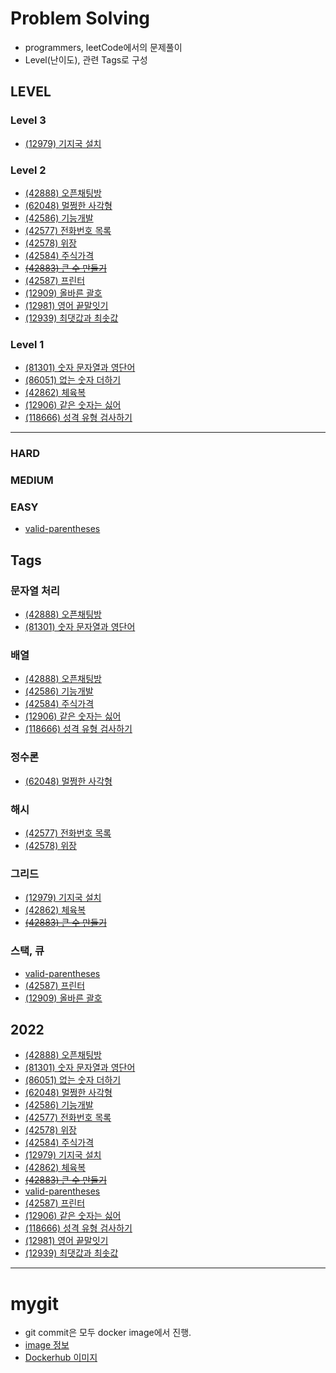 # Problem Solving

- programmers, leetCode에서의 문제풀이
- Level(난이도), 관련 Tags로 구성

## LEVEL

### Level 3
- [(12979) 기지국 설치](https://github.com/sadocode/PS/tree/main/programmers/Level3/12979)

### Level 2
- [(42888) 오픈채팅방](https://github.com/sadocode/PS/tree/main/programmers/Level2/42888)
- [(62048) 멀쩡한 사각형](https://github.com/sadocode/PS/tree/main/programmers/Level2/62048)
- [(42586) 기능개발](https://github.com/sadocode/PS/tree/main/programmers/Level2/42586)
- [(42577) 전화번호 목록](https://github.com/sadocode/PS/tree/main/programmers/Level2/42577)
- [(42578) 위장](https://github.com/sadocode/PS/tree/main/programmers/Level2/42578)
- [(42584) 주식가격](https://github.com/sadocode/PS/tree/main/programmers/Level2/42584)
- ~~[(42883) 큰 수 만들기](https://github.com/sadocode/PS/tree/main/programmers/Level2/42883)~~
- [(42587) 프린터](https://github.com/sadocode/PS/tree/main/programmers/Level2/42587)
- [(12909) 올바른 괄호](https://github.com/sadocode/PS/tree/main/programmers/Level2/12909)
- [(12981) 영어 끝말잇기](https://github.com/sadocode/PS/tree/main/programmers/Level2/12981)
- [(12939) 최댓값과 최솟값](https://github.com/sadocode/PS/tree/main/programmers/Level2/12939)

### Level 1
- [(81301) 숫자 문자열과 영단어](https://github.com/sadocode/PS/tree/main/programmers/Level1/81301)
- [(86051) 없는 숫자 더하기](https://github.com/sadocode/PS/tree/main/programmers/Level1/86051)
- [(42862) 체육복](https://github.com/sadocode/PS/tree/main/programmers/Level1/42862)
- [(12906) 같은 숫자는 싫어](https://github.com/sadocode/PS/tree/main/programmers/Level1/12906)
- [(118666) 성격 유형 검사하기](https://github.com/sadocode/PS/tree/main/programmers/Level1/118666)
 
---

### HARD

### MEDIUM

### EASY
- [valid-parentheses](https://github.com/sadocode/PS/tree/main/leetCode/easy/valid-parentheses)

## Tags

### 문자열 처리
- [(42888) 오픈채팅방](https://github.com/sadocode/PS/tree/main/programmers/Level2/42888)
- [(81301) 숫자 문자열과 영단어](https://github.com/sadocode/PS/tree/main/programmers/Level1/81301)

### 배열
- [(42888) 오픈채팅방](https://github.com/sadocode/PS/tree/main/programmers/Level2/42888)
- [(42586) 기능개발](https://github.com/sadocode/PS/tree/main/programmers/Level2/42586)
- [(42584) 주식가격](https://github.com/sadocode/PS/tree/main/programmers/Level2/42584)
- [(12906) 같은 숫자는 싫어](https://github.com/sadocode/PS/tree/main/programmers/Level1/12906)
- [(118666) 성격 유형 검사하기](https://github.com/sadocode/PS/tree/main/programmers/Level1/118666)


### 정수론
- [(62048) 멀쩡한 사각형](https://github.com/sadocode/PS/tree/main/programmers/Level2/62048)


### 해시
- [(42577) 전화번호 목록](https://github.com/sadocode/PS/tree/main/programmers/Level2/42577)
- [(42578) 위장](https://github.com/sadocode/PS/tree/main/programmers/Level2/42578)


### 그리드
- [(12979) 기지국 설치](https://github.com/sadocode/PS/tree/main/programmers/Level3/12979)
- [(42862) 체육복](https://github.com/sadocode/PS/tree/main/programmers/Level1/42862)
- ~~[(42883) 큰 수 만들기](https://github.com/sadocode/PS/tree/main/programmers/Level2/42883)~~

### 스택, 큐
- [valid-parentheses](https://github.com/sadocode/PS/tree/main/leetCode/easy/valid-parentheses)
- [(42587) 프린터](https://github.com/sadocode/PS/tree/main/programmers/Level2/42587)
- [(12909) 올바른 괄호](https://github.com/sadocode/PS/tree/main/programmers/Level2/12909)

## 2022
- [(42888) 오픈채팅방](https://github.com/sadocode/PS/tree/main/programmers/Level2/42888)
- [(81301) 숫자 문자열과 영단어](https://github.com/sadocode/PS/tree/programmers/main/Level1/81301)
- [(86051) 없는 숫자 더하기](https://github.com/sadocode/PS/tree/main/programmers/Level1/86051)
- [(62048) 멀쩡한 사각형](://github.com/sadocode/PS/tree/main/programmers/Level2/42586)
- [(42586) 기능개발](https://github.com/sadocode/PS/tree/main/programmers/Level2/42586)
- [(42577) 전화번호 목록](https://github.com/sadocode/PS/tree/main/programmers/Level2/42577)
- [(42578) 위장](https://github.com/sadocode/PS/tree/main/programmers/Level2/42578)
- [(42584) 주식가격](https://github.com/sadocode/PS/tree/main/programmers/Level2/42584)
- [(12979) 기지국 설치](https://github.com/sadocode/PS/tree/main/programmers/Level3/12979)
- [(42862) 체육복](https://github.com/sadocode/PS/tree/main/programmers/Level1/42862)
- ~~[(42883) 큰 수 만들기](https://github.com/sadocode/PS/tree/main/programmers/Level2/42883)~~
- [valid-parentheses](https://github.com/sadocode/PS/tree/main/leetCode/easy/valid-parentheses)
- [(42587) 프린터](https://github.com/sadocode/PS/tree/main/programmers/Level2/42587)
- [(12906) 같은 숫자는 싫어](https://github.com/sadocode/PS/tree/main/programmers/Level1/12906)
- [(118666) 성격 유형 검사하기](https://github.com/sadocode/PS/tree/main/programmers/Level1/118666)
- [(12981) 영어 끝말잇기](https://github.com/sadocode/PS/tree/main/programmers/Level2/12981)
- [(12939) 최댓값과 최솟값](https://github.com/sadocode/PS/tree/main/programmers/Level2/12939)


---

# mygit

- git commit은 모두 docker image에서 진행.
- [image 정보](https://github.com/sadocode/PS/tree/main/mygit)
- [Dockerhub 이미지](https://hub.docker.com/repository/docker/sadocode/my_git)
